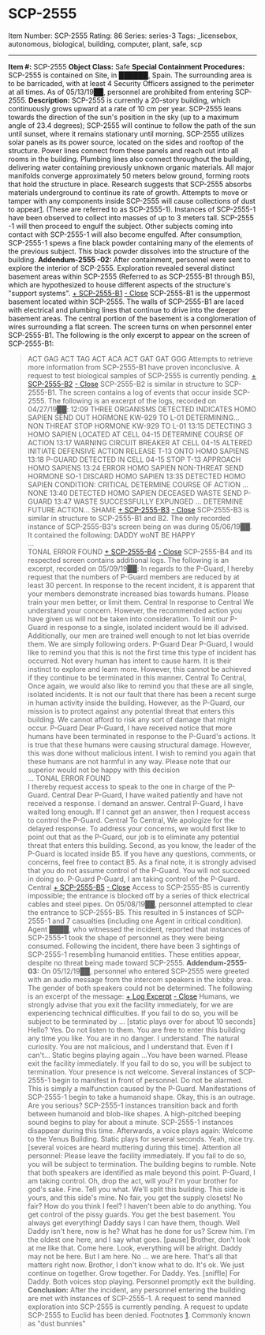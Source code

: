 # SCP-2555
Item Number: SCP-2555
Rating: 86
Series: series-3
Tags: _licensebox, autonomous, biological, building, computer, plant, safe, scp

---

**Item #:** SCP-2555
**Object Class:** Safe
**Special Containment Procedures:** SCP-2555 is contained on Site, in ██████, Spain. The surrounding area is to be barricaded, with at least 4 Security Officers assigned to the perimeter at all times. As of 05/13/19██, personnel are prohibited from entering SCP-2555.
**Description:** SCP-2555 is currently a 20-story building, which continuously grows upward at a rate of 10 cm per year. SCP-2555 leans towards the direction of the sun's position in the sky (up to a maximum angle of 23.4 degrees); SCP-2555 will continue to follow the path of the sun until sunset, where it remains stationary until morning.
SCP-2555 utilizes solar panels as its power source, located on the sides and rooftop of the structure. Power lines connect from these panels and reach out into all rooms in the building. Plumbing lines also connect throughout the building, delivering water containing previously unknown organic materials. All major manifolds converge approximately 50 meters below ground, forming roots that hold the structure in place. Research suggests that SCP-2555 absorbs materials underground to continue its rate of growth.
Attempts to move or tamper with any components inside SCP-2555 will cause collections of dust to appear[1](javascript:;). (These are referred to as SCP-2555-1). Instances of SCP-2555-1 have been observed to collect into masses of up to 3 meters tall. SCP-2555 -1 will then proceed to engulf the subject. Other subjects coming into contact with SCP-2555-1 will also become engulfed. After consumption, SCP-2555-1 spews a fine black powder containing many of the elements of the previous subject. This black powder dissolves into the structure of the building.
**Addendum-2555 -02:** After containment, personnel were sent to explore the interior of SCP-2555. Exploration revealed several distinct basement areas within SCP-2555 (Referred to as SCP-2555-B1 through B5), which are hypothesized to house different aspects of the structure's "support systems".
[\+ SCP-2555-B1](javascript:;)
[\- Close](javascript:;)
SCP-2555-B1 is the uppermost basement located within SCP-2555. The walls of SCP-2555-B1 are laced with electrical and plumbing lines that continue to drive into the deeper basement areas. The central portion of the basement is a conglomeration of wires surrounding a flat screen. The screen turns on when personnel enter SCP-2555-B1. The following is the only excerpt to appear on the screen of SCP-2555-B1:
> ACT GAG ACT TAG ACT ACA ACT GAT GAT GGG
Attempts to retrieve more information from SCP-2555-B1 have proven inconclusive. A request to test biological samples of SCP-2555 is currently pending.
[\+ SCP-2555-B2](javascript:;)
[\- Close](javascript:;)
SCP-2555-B2 is similar in structure to SCP-2555-B1. The screen contains a log of events that occur inside SCP-2555. The following is an excerpt of the logs, recorded on 04/27/19██:
> 12:09
> THREE ORGANISMS DETECTED
> INDICATES HOMO SAPIEN
> SEND OUT HORMONE KW-929 TO L-01
> DETERMINING…
> NON THREAT
> STOP HORMONE KW-929 TO L-01
> 13:15
> DETECTING
> 3 HOMO SAPIEN
> LOCATED AT CELL 04-15
> DETERMINE COURSE OF ACTION
> 13:17
> WARNING
> CIRCUIT BREAKER AT CELL 04-15 ALTERED
> INITIATE DEFENSIVE ACTION
> RELEASE T-13 ONTO HOMO SAPIENS
> 13:18
> P-GUARD DETECTED IN CELL 04-15
> STOP T-13
> APPROACH HOMO SAPIENS
> 13:24
> ERROR
> HOMO SAPIEN
> NON-THREAT
> SEND HORMONE SO-1
> DISCARD HOMO SAPIEN
> 13:35
> DETECTED
> HOMO SAPIEN
> CONDITION: CRITICAL
> DETERMINE COURSE OF ACTION
> …
> NONE
> 13:40
> DETECTED
> HOMO SAPIEN
> DECEASED
> WASTE
> SEND P-GUARD
> 13:47
> WASTE SUCCESSFULLY EXPUNGED
> …
> DETERMINE FUTURE ACTION…
> SHAME
[\+ SCP-2555-B3](javascript:;)
[\- Close](javascript:;)
SCP-2555-B3 is similar in structure to SCP-2555-B1 and B2. The only recorded instance of SCP-2555-B3's screen being on was during 05/06/19██. It contained the following:
> DADDY woNT BE HAPPY  
>  …  
>  TONAL ERROR FOUND
[\+ SCP-2555-B4](javascript:;)
[\- Close](javascript:;)
SCP-2555-B4 and its respected screen contains additional logs. The following is an excerpt, recorded on 05/09/19██:
> In regards to the P-Guard,
> I hereby request that the numbers of P-Guard members are reduced by at least 30 percent. In response to the recent incident, it is apparent that your members demonstrate increased bias towards humans. Please train your men better, or limit them.
> Central
> In response to Central
> We understand your concern. However, the recommended action you have given us will not be taken into consideration. To limit our P-Guard in response to a single, isolated incident would be ill advised. Additionally, our men are trained well enough to not let bias override them. We are simply following orders.
> P-Guard
> Dear P-Guard,
> I would like to remind you that this is not the first time this type of incident has occurred. Not every human has intent to cause harm. It is their instinct to explore and learn more. However, this cannot be achieved if they continue to be terminated in this manner.
> Central
> To Central,
> Once again, we would also like to remind you that these are all single, isolated incidents. It is not our fault that there has been a recent surge in human activity inside the building. However, as the P-Guard, our mission is to protect against any potential threat that enters this building. We cannot afford to risk any sort of damage that might occur.
> P-Guard
> Dear P-Guard,
> I have received notice that more humans have been terminated in response to the P-Guard's actions. It is true that these humans were causing structural damage. However, this was done without malicious intent. I wish to remind you again that these humans are not harmful in any way.
> Please note that our superior would not be happy with this decision  
>  … TONAL ERROR FOUND  
>  I thereby request access to speak to the one in charge of the P-Guard.
> Central
> Dear P-Guard,
> I have waited patiently and have not received a response. I demand an answer.
> Central
> P-Guard,
> I have waited long enough. If I cannot get an answer, then I request access to control the P-Guard.
> Central
> To Central,
> We apologize for the delayed response. To address your concerns, we would first like to point out that as the P-Guard, our job is to eliminate any potential threat that enters this building. Second, as you know, the leader of the P-Guard is located inside B5. If you have any questions, comments, or concerns, feel free to contact B5. As a final note, it is strongly advised that you do not assume control of the P-Guard. You will not succeed in doing so.
> P-Guard
> P-Guard,
> I am taking control of the P-Guard.
> Central
[\+ SCP-2555-B5](javascript:;)
[\- Close](javascript:;)
Access to SCP-2555-B5 is currently impossible; the entrance is blocked off by a series of thick electrical cables and steel pipes.
On 05/08/19██, personnel attempted to clear the entrance to SCP-2555-B5. This resulted in 5 instances of SCP-2555-1 and 7 casualties (including one Agent in critical condition). Agent ████, who witnessed the incident, reported that instances of SCP-2555-1 took the shape of personnel as they were being consumed.
Following the incident, there have been 3 sightings of SCP-2555-1 resembling humanoid entities. These entities appear, despite no threat being made toward SCP-2555.
**Addendum-2555-03:** On 05/12/19██, personnel who entered SCP-2555 were greeted with an audio message from the intercom speakers in the lobby area. The gender of both speakers could not be determined. The following is an excerpt of the message:
[\+ Log Excerpt](javascript:;)
[\- Close](javascript:;)
> Humans, we strongly advise that you exit the facility immediately, for we are experiencing technical difficulties. If you fail to do so, you will be subject to be terminated by … [static plays over for about 10 seconds] Hello? Yes. Do not listen to them. You are free to enter this building any time you like. You are in no danger. I understand. The natural curiosity. You are not malicious, and I understand that. Even if I can't…
Static begins playing again
> …You have been warned. Please exit the facility immediately. If you fail to do so, you will be subject to termination. Your presence is not welcome.
Several instances of SCP-2555-1 begin to manifest in front of personnel.
> Do not be alarmed. This is simply a malfunction caused by the P-Guard.
Manifestations of SCP-2555-1 begin to take a humanoid shape.
> Okay, this is an outrage. Are you serious?
SCP-2555-1 instances transition back and forth between humanoid and blob-like shapes. A high-pitched beeping sound begins to play for about a minute. SCP-2555-1 instances disappear during this time. Afterwards, a voice plays again:
> Welcome to the Venus Building.
Static plays for several seconds.
> Yeah, nice try. [several voices are heard muttering during this time]. Attention all personnel: Please leave the facility immediately. If you fail to do so, you will be subject to termination.
The building begins to rumble. Note that both speakers are identified as male beyond this point.
> P-Guard, I am taking control.
> Oh, drop the act, will you? I'm your brother for god's sake.
> Fine. Tell you what. We'll split this building. This side is yours, and this side's mine.
> No fair, you get the supply closets!
> No fair? How do you think I feel? I haven't been able to do anything. You get control of the pissy guards. You get the best basement. You always get everything!
> Daddy says I can have them, though.
> Well Daddy isn't here, now is he? What has he done for us? Screw him. I'm the oldest one here, and I say what goes. [pause] Brother, don't look at me like that. Come here. Look, everything will be alright. Daddy may not be here. But I am here. No … we are here. That's all that matters right now.
> Brother, I don't know what to do.
> It's ok. We just continue on together. Grow together. For Daddy.
> Yes. [sniffle] For Daddy.
Both voices stop playing. Personnel promptly exit the building.
**Conclusion:** After the incident, any personnel entering the building are met with instances of SCP-2555-1. A request to send manned exploration into SCP-2555 is currently pending.
A request to update SCP-2555 to Euclid has been denied.
Footnotes
[1](javascript:;). Commonly known as "dust bunnies"